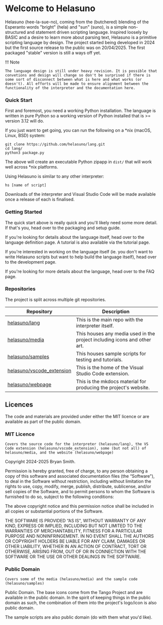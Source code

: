 # Welcome to Helasuno
Helasuno (hee-la-sue-no), coming from the (butchered) blending of the Esperanto words "bright" (hela) and "sun" (suno), is a simple non-structured and statement driven scripting language. Inspired loosely by BASIC and a desire to learn more about parsing text, Helasuno is a primitive scripting language by design. The project started being developed in 2024 but the first source release to the public was on 20/04/2025. The first packaged "stable" version is still a ways off yet.

!!! Note

    The language design is still under heavy revision. It is possible that convetions and design will change so don't be surprised if there is some sort of disconnect between what is here and what works (or doesn't). All efforts will be made to ensure alignment between the functionality of the interpreter and the documentation here.

### Quick Start
First and foremost, you need a working Python installation. The language is written in pure Python so a working version of Python installed that is >= version 3.12 will do.

If you just want to get going, you can run the following on a *nix (macOS, Linux, BSD) system:

    git clone https://github.com/helasuno/lang.git
    cd lang/
    python3 package.py

The above will create an executable Python zipapp in `dist/` that will work well across *nix platforms.

Using Helasuno is similar to any other interpreter:

    hs [name of script]

Downloads of the interpreter and Visual Studio Code will be made available once a release of each is finalised.


### Getting Started
The quick start above is really quick and you'll likely need some more detail. If that's you, head over to the packaging and setup guide.

If you're looking for details about the language itself, head over to the language definition page. A tutorial is also available via the tutorial page.

If you're interested in working on the language itself (ie. you don't want to write Helasuno scripts but want to help build the language itself), head over to the development page.

If you're looking for more details about the language, head over to the FAQ page.

### Repositories
The project is split across multiple git repositories.

| Repository | Description |
|----|----|
| [helasuno/lang](https://github.com/helasuno/lang) | This is the main repo with the interpreter itself. |
| [helasuno/media](https://github.com/helasuno/media) | This houses any media used in the project including icons and other art. |
| [helasuno/samples](https://github.com/helasuno/samples) | This houses sample scripts for testing and tutorials. |
| [helasuno/vscode_extension](https://github.com/helasuno/vscode_extension) | This is the home of the Visual Studio Code extension. |
| [helasuno/webpage](https://github.com/helasuno/webpage) | This is the mkdocs material for producing the project's website. |

## Licences
The code and materials are provided under either the MIT licence or are available as part of the public domain.

### MIT Licence
`Covers the source code for the interpreter (helasuno/lang), the VS Code extension (helasuno/vscode_extension), some (but not all) of helasuno/media, and the website (helasuno/webpage)`

Copyright 2024-2025 Bryan Smith.

Permission is hereby granted, free of charge, to any person obtaining a copy of this software and associated documentation files (the “Software"), to deal in the Software without restriction, including without limitation the rights to use, copy, modify, merge, publish, distribute, sublicense, and/or sell copies of the Software, and to permit persons to whom the Software is furnished to do so, subject to the following conditions:

The above copyright notice and this permission notice shall be included in all copies or substantial portions of the Software.

THE SOFTWARE IS PROVIDED “AS IS", WITHOUT WARRANTY OF ANY KIND, EXPRESS OR IMPLIED, INCLUDING BUT NOT LIMITED TO THE WARRANTIES OF MERCHANTABILITY, FITNESS FOR A PARTICULAR PURPOSE AND NONINFRINGEMENT. IN NO EVENT SHALL THE AUTHORS OR COPYRIGHT HOLDERS BE LIABLE FOR ANY CLAIM, DAMAGES OR OTHER LIABILITY, WHETHER IN AN ACTION OF CONTRACT, TORT OR OTHERWISE, ARISING FROM, OUT OF OR IN CONNECTION WITH THE SOFTWARE OR THE USE OR OTHER DEALINGS IN THE SOFTWARE.

### Public Domain
`Covers some of the media (helasuno/media) and the sample code (helasuno/samples)`

Public Domain. The base icons come from the Tango Project and are available in the public domain. In the spirit of keeping things in the public domain as such, the combination of them into the project's logo/icon is also public domain.

The sample scripts are also public domain (do with them what you'd like).
